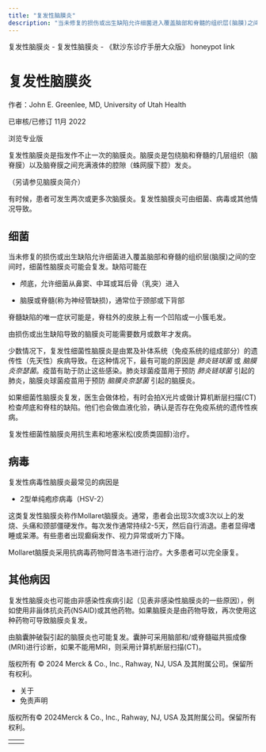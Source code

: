 ```yaml
---
title: "复发性脑膜炎"
description: "当未修复的损伤或出生缺陷允许细菌进入覆盖脑部和脊髓的组织层(脑膜)之间的空间时，细菌性脑膜炎可能会复发。缺陷可能在"
---
```


﻿复发性脑膜炎 \- 复发性脑膜炎 \- 《默沙东诊疗手册大众版》 honeypot link

# 复发性脑膜炎

作者：John E. Greenlee, MD, University of Utah Health

已审核/已修订 11月 2022

浏览专业版

复发性脑膜炎是指发作不止一次的脑膜炎。脑膜炎是包绕脑和脊髓的几层组织（脑脊膜）以及脑脊膜之间充满液体的腔隙（蛛网膜下腔）发炎。

（另请参见脑膜炎简介）

有时候，患者可发生两次或更多次脑膜炎。复发性脑膜炎可由细菌、病毒或其他情况导致。

## 细菌

当未修复的损伤或出生缺陷允许细菌进入覆盖脑部和脊髓的组织层(脑膜)之间的空间时，细菌性脑膜炎可能会复发。缺陷可能在

- 颅底，允许细菌从鼻窦、中耳或耳后骨（乳突）进入

- 脑膜或脊髓(称为神经管缺损)，通常位于颈部或下背部


脊髓缺陷的唯一症状可能是，脊柱外的皮肤上有一个凹陷或一小簇毛发。

由损伤或出生缺陷导致的脑膜炎可能需要数月或数年才发病。

少数情况下，复发性细菌性脑膜炎是由累及补体系统（免疫系统的组成部分）的遗传性（先天性）疾病导致。在这种情况下，最有可能的原因是 _肺炎链球菌_ 或 _脑膜炎奈瑟菌_。疫苗有助于防止这些感染。肺炎球菌疫苗用于预防 _肺炎链球菌_ 引起的肺炎，脑膜炎球菌疫苗用于预防 _脑膜炎奈瑟菌_ 引起的脑膜炎。

如果细菌性脑膜炎复发，医生会做体检，有时会拍X光片或做计算机断层扫描(CT)检查颅底和脊柱的缺陷。他们也会做血液化验，确认是否存在免疫系统的遗传性疾病。

复发性细菌性脑膜炎用抗生素和地塞米松(皮质类固醇)治疗。

## 病毒

复发性病毒性脑膜炎最常见的病因是

- 2型单纯疱疹病毒（HSV-2）


这类复发性脑膜炎称作Mollaret脑膜炎。通常，患者会出现3次或3次以上的发烧、头痛和颈部僵硬发作。每次发作通常持续2-5天，然后自行消退。患者显得嗜睡或呆滞。有些患者出现癫痫发作、视力异常或听力下降。

Mollaret脑膜炎采用抗病毒药物阿昔洛韦进行治疗。大多患者可以完全康复。

## 其他病因

复发性脑膜炎也可能由非感染性疾病引起（见表非感染性脑膜炎的一些原因），例如使用非甾体抗炎药(NSAID)或其他药物。如果脑膜炎是由药物导致，再次使用这种药物可导致脑膜炎复发。

由脑囊肿破裂引起的脑膜炎也可能复发。囊肿可采用脑部和/或脊髓磁共振成像(MRI)进行诊断，如果不能用MRI，则采用计算机断层扫描(CT)。



版权所有 © 2024
Merck & Co., Inc., Rahway, NJ, USA 及其附属公司。保留所有权利。

- 关于
- 免责声明

版权所有© 2024Merck & Co., Inc., Rahway, NJ, USA 及其附属公司。保留所有权利。

|     |     |
| --- | --- |
|  |  |